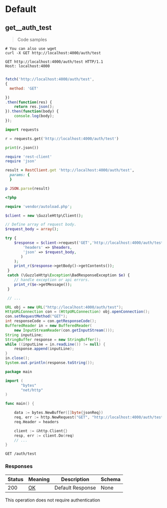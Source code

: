<h1 id="prestafirme-api-default">Default</h1>

## get__auth_test

> Code samples

```shell
# You can also use wget
curl -X GET http://localhost:4000/auth/test

```

```http
GET http://localhost:4000/auth/test HTTP/1.1
Host: localhost:4000

```

```javascript

fetch('http://localhost:4000/auth/test',
{
  method: 'GET'

})
.then(function(res) {
    return res.json();
}).then(function(body) {
    console.log(body);
});

```

```python
import requests

r = requests.get('http://localhost:4000/auth/test')

print(r.json())

```

```ruby
require 'rest-client'
require 'json'

result = RestClient.get 'http://localhost:4000/auth/test',
  params: {
  }

p JSON.parse(result)

```

```php
<?php

require 'vendor/autoload.php';

$client = new \GuzzleHttp\Client();

// Define array of request body.
$request_body = array();

try {
    $response = $client->request('GET','http://localhost:4000/auth/test', array(
        'headers' => $headers,
        'json' => $request_body,
       )
    );
    print_r($response->getBody()->getContents());
 }
 catch (\GuzzleHttp\Exception\BadResponseException $e) {
    // handle exception or api errors.
    print_r($e->getMessage());
 }

 // ...

```

```java
URL obj = new URL("http://localhost:4000/auth/test");
HttpURLConnection con = (HttpURLConnection) obj.openConnection();
con.setRequestMethod("GET");
int responseCode = con.getResponseCode();
BufferedReader in = new BufferedReader(
    new InputStreamReader(con.getInputStream()));
String inputLine;
StringBuffer response = new StringBuffer();
while ((inputLine = in.readLine()) != null) {
    response.append(inputLine);
}
in.close();
System.out.println(response.toString());

```

```go
package main

import (
       "bytes"
       "net/http"
)

func main() {

    data := bytes.NewBuffer([]byte{jsonReq})
    req, err := http.NewRequest("GET", "http://localhost:4000/auth/test", data)
    req.Header = headers

    client := &http.Client{}
    resp, err := client.Do(req)
    // ...
}

```

`GET /auth/test`

<h3 id="get__auth_test-responses">Responses</h3>

|Status|Meaning|Description|Schema|
|---|---|---|---|
|200|[OK](https://tools.ietf.org/html/rfc7231#section-6.3.1)|Default Response|None|

<aside class="success">
This operation does not require authentication
</aside>

